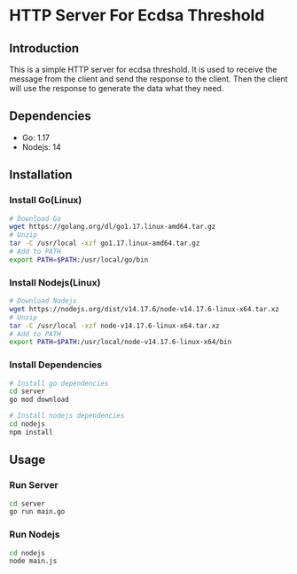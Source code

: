 # HTTP Server For Ecdsa Threshold

## Introduction

This is a simple HTTP server for ecdsa threshold. It is used to receive the message from the client and send the response to the client.
Then the client will use the response to generate the data what they need.

## Dependencies

- Go: 1.17
- Nodejs: 14


## Installation

### Install Go(Linux)

```bash
# Download Go
wget https://golang.org/dl/go1.17.linux-amd64.tar.gz
# Unzip
tar -C /usr/local -xzf go1.17.linux-amd64.tar.gz
# Add to PATH
export PATH=$PATH:/usr/local/go/bin
```

### Install Nodejs(Linux)

```bash
# Download Nodejs
wget https://nodejs.org/dist/v14.17.6/node-v14.17.6-linux-x64.tar.xz
# Unzip
tar -C /usr/local -xzf node-v14.17.6-linux-x64.tar.xz
# Add to PATH
export PATH=$PATH:/usr/local/node-v14.17.6-linux-x64/bin
```

### Install Dependencies

```bash
# Install go dependencies
cd server
go mod download
```
    
```bash
# Install nodejs dependencies
cd nodejs
npm install
```

## Usage

### Run Server
    
```bash
cd server
go run main.go
```

### Run Nodejs

```bash
cd nodejs
node main.js
```

